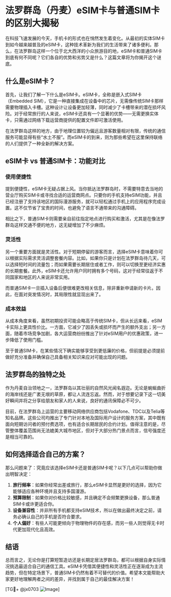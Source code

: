 # 法罗群岛（丹麦）eSIM卡与普通SIM卡的区别大揭秘

在科技飞速发展的今天，手机卡的形式也在悄然发生着变化。从最初的实体SIM卡到如今越来越普及的eSIM卡，这种技术革新为我们的生活带来了诸多便利。那么，在法罗群岛这样一个位于北大西洋的小众旅游目的地，eSIM卡和普通SIM卡到底有何不同呢？它们各自的优势和劣势又是什么？这篇文章将为你揭开这个谜底。

## 什么是eSIM卡？

首先，让我们了解一下什么是eSIM卡。eSIM卡，全称是嵌入式SIM卡（Embedded SIM），它是一种直接集成在设备中的芯片，无需像传统SIM卡那样需要物理插入卡槽。这种设计让设备更加轻薄，同时减少了卡槽带来的潜在损坏风险。对于经常旅行的人来说，eSIM卡还具有一个显著的优势——无需更换实体卡，只需通过网络下载运营商提供的配置文件即可激活使用。

在法罗群岛这样的地方，由于地理位置较为偏远且游客数量相对有限，传统的通信服务可能显得有些“水土不服”。而eSIM卡的到来，则为那些希望在这里保持联络的人们提供了一种全新的解决方案。

## eSIM卡 vs 普通SIM卡：功能对比

### 使用便捷性

提到便捷性，eSIM卡无疑占据上风。当你抵达法罗群岛时，不需要特意去当地的营业厅购买SIM卡或寻找合适的运营商网点。只要你的手机支持eSIM功能，并且已经注册了支持该地区的国际漫游服务，就可以轻松通过手机上的应用程序完成设置。这不仅节省了宝贵的时间，也避免了语言不通带来的沟通障碍。

相比之下，普通SIM卡则需要亲自前往指定地点进行购买和激活，尤其是在像法罗群岛这样交通不便的地方，这无疑增加了不少麻烦。

### 灵活性

另一个重要方面就是灵活性。对于短期停留的游客而言，选择eSIM卡意味着你可以根据实际需求灵活调整套餐内容。比如，如果你只是计划在法罗群岛待几天，可以选择短时间的流量包；而如果需要长期居住或者工作，则可以切换至更经济实惠的长期套餐。此外，eSIM卡还允许用户同时拥有多个号码，这对于经常往返于不同国家和地区的人来说非常实用。

而普通SIM卡一旦插入设备后便很难更改相关信息，除非重新申请新的卡片。因此，在面对突发情况时，其局限性就显现出来了。

### 成本效益

从成本角度来看，虽然初期投资可能会略高于传统SIM卡，但从长远来看，eSIM卡实际上更具性价比。一方面，它减少了因丢失或损坏而产生的额外支出；另一方面，随着市场竞争加剧，各大运营商纷纷推出了针对eSIM用户的优惠政策，进一步降低了使用门槛。

至于普通SIM卡，在某些情况下确实能够享受到更低廉的价格，但前提是必须提前做好充分准备并确保自己具备相关知识来应对可能出现的问题。

## 法罗群岛的独特之处

作为丹麦自治领地之一，法罗群岛以其壮丽的自然风光闻名遐迩。无论是蜿蜒曲折的海岸线还是广袤无垠的草原，都让人流连忘返。然而，对于想要记录下这一切美好瞬间并将之分享给朋友和家人的人来说，良好的通讯保障必不可少。

目前，在法罗群岛上运营的主要移动网络供应商包括Vodafone、TDC以及Telia等知名品牌。这些公司均推出了专门针对本地及国际用户设计的服务方案，其中既有面向短期访问者的预付费选项，也有适合长期居民的合约计划。值得注意的是，尽管整体覆盖范围尚无法媲美大城市地区，但对于大部分热门景点而言，信号强度还是相当可靠的。

## 如何选择适合自己的方案？

那么问题来了：究竟应该选择eSIM卡还是普通SIM卡呢？以下几点可以帮助你做出明智决定：

1. **旅行频率**：如果你经常出差或旅行，那么eSIM卡显然是更好的选择，因为它能够适应各种环境并且支持多国漫游。
2. **预算限制**：如果你对价格比较敏感，并且确定不会频繁更换设备，那么普通SIM卡或许更适合你。
3. **设备兼容性**：并非所有手机都支持eSIM技术，所以在做出最终决定之前，请务必确认自己的手机是否符合要求。
4. **个人偏好**：有些人可能更倾向于物理物件的存在感，而另一些人则觉得无卡时代更加现代化且高效。

## 结语

总而言之，无论你是打算短暂造访还是长期定居法罗群岛，都可以根据自身实际情况挑选最适合自己的通信工具。eSIM卡凭借其便捷性和灵活性正在逐渐成为主流趋势，但在特定场景下，普通SIM卡仍然有着不可替代的价值。希望本文能帮助大家更好地理解两者之间的差异，并找到属于自己的最佳解决方案！

[TG💪+ @jx0703 ![Image](https://github.com/user-attachments/assets/dbca1d08-cadb-493c-b0ec-ad6f7a83f270)]
